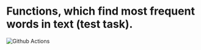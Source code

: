 Functions, which find most frequent words in text (test task).
======================


![Github Actions](https://github.com/DeveloperGeorg/most-frequent-words-in-text/workflows/CI/badge.svg)